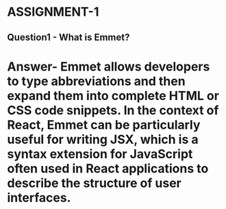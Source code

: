 <!-- # Shudhanshu
## Arya
### 3
-
> blilck

```js
const val = 2;
```

- points

`const val`

as;lkfjalfjk

<em>shubham</em>
<i>singh</i> -->


# ASSIGNMENT-1

## Question1 - What is Emmet?
# Answer-      Emmet allows developers to type abbreviations and then expand them into complete HTML or CSS code snippets. In the context of React, Emmet can be particularly useful for writing JSX, which is a syntax extension for JavaScript often used in React applications to describe the structure of user interfaces.